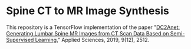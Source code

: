 # Spine CT to MR Image Synthesis
This repository is a TensorFlow implementation of the paper "[DC2Anet: Generating Lumbar Spine MR Images from CT Scan Data Based on Semi-Supervised Learning](https://www.mdpi.com/2076-3417/9/12/2521)," Applied Sciences, 2019, 9(12), 2512.
